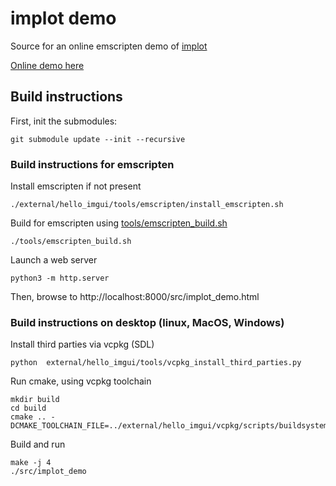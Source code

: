 # implot demo

Source for an online emscripten demo of [implot](https://github.com/epezent/implot)

[Online demo here](https://traineq.org/implot_demo/src/implot_demo.html)

## Build instructions

First, init the submodules:
````
git submodule update --init --recursive
````


### Build instructions for emscripten

Install emscripten if not present

````
./external/hello_imgui/tools/emscripten/install_emscripten.sh
````

Build for emscripten using [tools/emscripten_build.sh](tools/emscripten_build.sh)
````
./tools/emscripten_build.sh
````

Launch a web server
````
python3 -m http.server
````

Then, browse to http://localhost:8000/src/implot_demo.html

### Build instructions on desktop (linux, MacOS, Windows)

Install third parties via vcpkg (SDL)
````
python  external/hello_imgui/tools/vcpkg_install_third_parties.py
````

Run cmake, using vcpkg toolchain
````
mkdir build
cd build
cmake .. -DCMAKE_TOOLCHAIN_FILE=../external/hello_imgui/vcpkg/scripts/buildsystems/vcpkg.cmake
````

Build and run
````
make -j 4
./src/implot_demo
````
